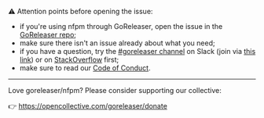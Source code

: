 ⚠️ Attention points before opening the issue:

* if you're using nfpm through GoReleaser, open the issue in the
[GoReleaser repo](https://github.com/goreleaser/goreleaser);
* make sure there isn't an issue already about what you need;
* if you have a question, try the [#goreleaser channel](https://gophers.slack.com/messages/goreleaser)
  on Slack (join via [this link](https://invite.slack.golangbridge.org)) or on
  [StackOverflow](https://stackoverflow.com/tags/goreleaser) first;
* make sure to read our
  [Code of Conduct](https://github.com/goreleaser/goreleaser/blob/master/CODE_OF_CONDUCT.md).

---

Love goreleaser/nfpm? Please consider supporting our collective:

👉 https://opencollective.com/goreleaser/donate
